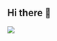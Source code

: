 ## Hi there 👋

<div>
  <img src = https://fiverr-res.cloudinary.com/videos/t_main1,q_auto,f_auto/wbgksz4ngdttivrcuxze/create-you-pixel-art-glf-banner-animated-gif-gif>
</div>

<!--
**Jabjibi/Jabjibi** is a ✨ _special_ ✨ repository because its `README.md` (this file) appears on your GitHub profile.

Here are some ideas to get you started:

- 🔭 I’m currently working on ...
- 🌱 I’m currently learning ...
- 👯 I’m looking to collaborate on ...
- 🤔 I’m looking for help with ...
- 💬 Ask me about ...
- 📫 How to reach me: ...
- 😄 Pronouns: ...
- ⚡ Fun fact: ...
-->
